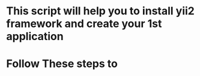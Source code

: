 # This script will help you to install yii2 framework and create your 1st application
# Follow These steps to 
